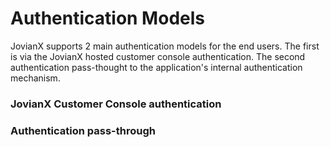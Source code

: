 # Authentication Models

JovianX supports 2 main authentication models for the end users. The first is via the JovianX hosted customer console authentication. The second authentication pass-thought to the application's internal authentication mechanism. 

### JovianX Customer Console authentication

### Authentication pass-through



